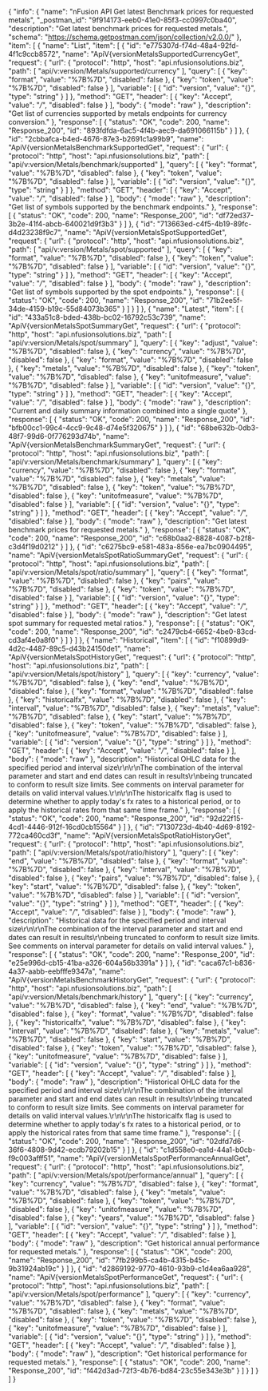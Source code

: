 {
  "info": {
    "name": "nFusion API Get latest Benchmark prices for requested metals",
    "_postman_id": "9f914173-eeb0-41e0-85f3-cc0997c0ba40",
    "description": "Get latest benchmark prices for requested metals.",
    "schema": "https://schema.getpostman.com/json/collection/v2.0.0/"
  },
  "item": [
    {
      "name": "List",
      "item": [
        {
          "id": "e775307d-f74d-48a4-92fd-4f1c9ccb8572",
          "name": "ApiV{versionMetalsSupportedCurrencyGet",
          "request": {
            "url": {
              "protocol": "http",
              "host": "api.nfusionsolutions.biz",
              "path": [
                "api/v:version/Metals/supported/currency"
              ],
              "query": [
                {
                  "key": "format",
                  "value": "%7B%7D",
                  "disabled": false
                },
                {
                  "key": "token",
                  "value": "%7B%7D",
                  "disabled": false
                }
              ],
              "variable": [
                {
                  "id": "version",
                  "value": "{}",
                  "type": "string"
                }
              ]
            },
            "method": "GET",
            "header": [
              {
                "key": "Accept",
                "value": "*/*",
                "disabled": false
              }
            ],
            "body": {
              "mode": "raw"
            },
            "description": "Get list of currencies supported by metals endpoints for currency conversion."
          },
          "response": [
            {
              "status": "OK",
              "code": 200,
              "name": "Response_200",
              "id": "893fdfda-6ac5-4f4b-aec9-da691066115b"
            }
          ]
        },
        {
          "id": "2cbbafca-b4ed-4676-87e3-b2691c1a99b9",
          "name": "ApiV{versionMetalsBenchmarkSupportedGet",
          "request": {
            "url": {
              "protocol": "http",
              "host": "api.nfusionsolutions.biz",
              "path": [
                "api/v:version/Metals/benchmark/supported"
              ],
              "query": [
                {
                  "key": "format",
                  "value": "%7B%7D",
                  "disabled": false
                },
                {
                  "key": "token",
                  "value": "%7B%7D",
                  "disabled": false
                }
              ],
              "variable": [
                {
                  "id": "version",
                  "value": "{}",
                  "type": "string"
                }
              ]
            },
            "method": "GET",
            "header": [
              {
                "key": "Accept",
                "value": "*/*",
                "disabled": false
              }
            ],
            "body": {
              "mode": "raw"
            },
            "description": "Get list of symbols supported by the benchmark endpoints."
          },
          "response": [
            {
              "status": "OK",
              "code": 200,
              "name": "Response_200",
              "id": "df72ed37-3b2e-41f4-abcb-640021d9f3b3"
            }
          ]
        },
        {
          "id": "713663ed-c4f5-4b19-89fc-d4d23238f9c7",
          "name": "ApiV{versionMetalsSpotSupportedGet",
          "request": {
            "url": {
              "protocol": "http",
              "host": "api.nfusionsolutions.biz",
              "path": [
                "api/v:version/Metals/spot/supported"
              ],
              "query": [
                {
                  "key": "format",
                  "value": "%7B%7D",
                  "disabled": false
                },
                {
                  "key": "token",
                  "value": "%7B%7D",
                  "disabled": false
                }
              ],
              "variable": [
                {
                  "id": "version",
                  "value": "{}",
                  "type": "string"
                }
              ]
            },
            "method": "GET",
            "header": [
              {
                "key": "Accept",
                "value": "*/*",
                "disabled": false
              }
            ],
            "body": {
              "mode": "raw"
            },
            "description": "Get list of symbols supported by the spot endpoints."
          },
          "response": [
            {
              "status": "OK",
              "code": 200,
              "name": "Response_200",
              "id": "71b2ee5f-34de-4159-b19c-55d84073b365"
            }
          ]
        }
      ]
    },
    {
      "name": "Latest",
      "item": [
        {
          "id": "433a51c8-bded-438b-bc02-16792c53c739",
          "name": "ApiV{versionMetalsSpotSummaryGet",
          "request": {
            "url": {
              "protocol": "http",
              "host": "api.nfusionsolutions.biz",
              "path": [
                "api/v:version/Metals/spot/summary"
              ],
              "query": [
                {
                  "key": "adjust",
                  "value": "%7B%7D",
                  "disabled": false
                },
                {
                  "key": "currency",
                  "value": "%7B%7D",
                  "disabled": false
                },
                {
                  "key": "format",
                  "value": "%7B%7D",
                  "disabled": false
                },
                {
                  "key": "metals",
                  "value": "%7B%7D",
                  "disabled": false
                },
                {
                  "key": "token",
                  "value": "%7B%7D",
                  "disabled": false
                },
                {
                  "key": "unitofmeasure",
                  "value": "%7B%7D",
                  "disabled": false
                }
              ],
              "variable": [
                {
                  "id": "version",
                  "value": "{}",
                  "type": "string"
                }
              ]
            },
            "method": "GET",
            "header": [
              {
                "key": "Accept",
                "value": "*/*",
                "disabled": false
              }
            ],
            "body": {
              "mode": "raw"
            },
            "description": "Current and daily summary information combined into a single quote"
          },
          "response": [
            {
              "status": "OK",
              "code": 200,
              "name": "Response_200",
              "id": "bfb00cc1-99c4-4cc9-9c48-d74e5f320675"
            }
          ]
        },
        {
          "id": "68be632b-0db3-48f7-99d6-0f776293d74b",
          "name": "ApiV{versionMetalsBenchmarkSummaryGet",
          "request": {
            "url": {
              "protocol": "http",
              "host": "api.nfusionsolutions.biz",
              "path": [
                "api/v:version/Metals/benchmark/summary"
              ],
              "query": [
                {
                  "key": "currency",
                  "value": "%7B%7D",
                  "disabled": false
                },
                {
                  "key": "format",
                  "value": "%7B%7D",
                  "disabled": false
                },
                {
                  "key": "metals",
                  "value": "%7B%7D",
                  "disabled": false
                },
                {
                  "key": "token",
                  "value": "%7B%7D",
                  "disabled": false
                },
                {
                  "key": "unitofmeasure",
                  "value": "%7B%7D",
                  "disabled": false
                }
              ],
              "variable": [
                {
                  "id": "version",
                  "value": "{}",
                  "type": "string"
                }
              ]
            },
            "method": "GET",
            "header": [
              {
                "key": "Accept",
                "value": "*/*",
                "disabled": false
              }
            ],
            "body": {
              "mode": "raw"
            },
            "description": "Get latest benchmark prices for requested metals."
          },
          "response": [
            {
              "status": "OK",
              "code": 200,
              "name": "Response_200",
              "id": "c68b0aa2-8828-4087-b2f8-c3d4f19d0212"
            }
          ]
        },
        {
          "id": "c6275bc9-e581-483a-856e-ea7bc0904495",
          "name": "ApiV{versionMetalsSpotRatioSummaryGet",
          "request": {
            "url": {
              "protocol": "http",
              "host": "api.nfusionsolutions.biz",
              "path": [
                "api/v:version/Metals/spot/ratio/summary"
              ],
              "query": [
                {
                  "key": "format",
                  "value": "%7B%7D",
                  "disabled": false
                },
                {
                  "key": "pairs",
                  "value": "%7B%7D",
                  "disabled": false
                },
                {
                  "key": "token",
                  "value": "%7B%7D",
                  "disabled": false
                }
              ],
              "variable": [
                {
                  "id": "version",
                  "value": "{}",
                  "type": "string"
                }
              ]
            },
            "method": "GET",
            "header": [
              {
                "key": "Accept",
                "value": "*/*",
                "disabled": false
              }
            ],
            "body": {
              "mode": "raw"
            },
            "description": "Get latest spot summary for requested metal ratios."
          },
          "response": [
            {
              "status": "OK",
              "code": 200,
              "name": "Response_200",
              "id": "c2479cb4-6652-4be0-83cd-cd3af4e0a8f0"
            }
          ]
        }
      ]
    },
    {
      "name": "Historical",
      "item": [
        {
          "id": "f10899d9-4d2c-4487-89c5-d43b24150de1",
          "name": "ApiV{versionMetalsSpotHistoryGet",
          "request": {
            "url": {
              "protocol": "http",
              "host": "api.nfusionsolutions.biz",
              "path": [
                "api/v:version/Metals/spot/history"
              ],
              "query": [
                {
                  "key": "currency",
                  "value": "%7B%7D",
                  "disabled": false
                },
                {
                  "key": "end",
                  "value": "%7B%7D",
                  "disabled": false
                },
                {
                  "key": "format",
                  "value": "%7B%7D",
                  "disabled": false
                },
                {
                  "key": "historicalfx",
                  "value": "%7B%7D",
                  "disabled": false
                },
                {
                  "key": "interval",
                  "value": "%7B%7D",
                  "disabled": false
                },
                {
                  "key": "metals",
                  "value": "%7B%7D",
                  "disabled": false
                },
                {
                  "key": "start",
                  "value": "%7B%7D",
                  "disabled": false
                },
                {
                  "key": "token",
                  "value": "%7B%7D",
                  "disabled": false
                },
                {
                  "key": "unitofmeasure",
                  "value": "%7B%7D",
                  "disabled": false
                }
              ],
              "variable": [
                {
                  "id": "version",
                  "value": "{}",
                  "type": "string"
                }
              ]
            },
            "method": "GET",
            "header": [
              {
                "key": "Accept",
                "value": "*/*",
                "disabled": false
              }
            ],
            "body": {
              "mode": "raw"
            },
            "description": "Historical OHLC data for the specified period and interval size\r\n\r\nThe combination of the interval parameter and start and end dates can result in results\r\nbeing truncated to conform to result size limits. See comments on interval parameter for details on valid interval values.\r\n\r\nThe historicalfx flag is used to determine whether to apply today's fx rates to a historical period, or to apply the historical rates from that same time frame."
          },
          "response": [
            {
              "status": "OK",
              "code": 200,
              "name": "Response_200",
              "id": "92d22f15-4cd1-4446-912f-16cd0cb15564"
            }
          ]
        },
        {
          "id": "7130723d-4b40-4d69-8192-772ca460cd3f",
          "name": "ApiV{versionMetalsSpotRatioHistoryGet",
          "request": {
            "url": {
              "protocol": "http",
              "host": "api.nfusionsolutions.biz",
              "path": [
                "api/v:version/Metals/spot/ratio/history"
              ],
              "query": [
                {
                  "key": "end",
                  "value": "%7B%7D",
                  "disabled": false
                },
                {
                  "key": "format",
                  "value": "%7B%7D",
                  "disabled": false
                },
                {
                  "key": "interval",
                  "value": "%7B%7D",
                  "disabled": false
                },
                {
                  "key": "pairs",
                  "value": "%7B%7D",
                  "disabled": false
                },
                {
                  "key": "start",
                  "value": "%7B%7D",
                  "disabled": false
                },
                {
                  "key": "token",
                  "value": "%7B%7D",
                  "disabled": false
                }
              ],
              "variable": [
                {
                  "id": "version",
                  "value": "{}",
                  "type": "string"
                }
              ]
            },
            "method": "GET",
            "header": [
              {
                "key": "Accept",
                "value": "*/*",
                "disabled": false
              }
            ],
            "body": {
              "mode": "raw"
            },
            "description": "Historical data for the specified period and interval size\r\n\r\nThe combination of the interval parameter and start and end dates can result in results\r\nbeing truncated to conform to result size limits. See comments on interval parameter for details on valid interval values."
          },
          "response": [
            {
              "status": "OK",
              "code": 200,
              "name": "Response_200",
              "id": "e25e996d-cb15-41ba-a326-604a56b3391a"
            }
          ]
        },
        {
          "id": "caca67c1-b836-4a37-aabb-eebfffe9347a",
          "name": "ApiV{versionMetalsBenchmarkHistoryGet",
          "request": {
            "url": {
              "protocol": "http",
              "host": "api.nfusionsolutions.biz",
              "path": [
                "api/v:version/Metals/benchmark/history"
              ],
              "query": [
                {
                  "key": "currency",
                  "value": "%7B%7D",
                  "disabled": false
                },
                {
                  "key": "end",
                  "value": "%7B%7D",
                  "disabled": false
                },
                {
                  "key": "format",
                  "value": "%7B%7D",
                  "disabled": false
                },
                {
                  "key": "historicalfx",
                  "value": "%7B%7D",
                  "disabled": false
                },
                {
                  "key": "interval",
                  "value": "%7B%7D",
                  "disabled": false
                },
                {
                  "key": "metals",
                  "value": "%7B%7D",
                  "disabled": false
                },
                {
                  "key": "start",
                  "value": "%7B%7D",
                  "disabled": false
                },
                {
                  "key": "token",
                  "value": "%7B%7D",
                  "disabled": false
                },
                {
                  "key": "unitofmeasure",
                  "value": "%7B%7D",
                  "disabled": false
                }
              ],
              "variable": [
                {
                  "id": "version",
                  "value": "{}",
                  "type": "string"
                }
              ]
            },
            "method": "GET",
            "header": [
              {
                "key": "Accept",
                "value": "*/*",
                "disabled": false
              }
            ],
            "body": {
              "mode": "raw"
            },
            "description": "Historical OHLC data for the specified period and interval size\r\n\r\nThe combination of the interval parameter and start and end dates can result in results\r\nbeing truncated to conform to result size limits. See comments on interval parameter for details on valid interval values.\r\n\r\nThe historicalfx flag is used to determine whether to apply today's fx rates to a historical period, or to apply the historical rates from that same time frame."
          },
          "response": [
            {
              "status": "OK",
              "code": 200,
              "name": "Response_200",
              "id": "02dfd7d6-36f6-4808-9d42-ecdb79202b15"
            }
          ]
        },
        {
          "id": "c1d558e0-ea1d-44a1-b0cb-f9c003afff51",
          "name": "ApiV{versionMetalsSpotPerformanceAnnualGet",
          "request": {
            "url": {
              "protocol": "http",
              "host": "api.nfusionsolutions.biz",
              "path": [
                "api/v:version/Metals/spot/performance/annual"
              ],
              "query": [
                {
                  "key": "currency",
                  "value": "%7B%7D",
                  "disabled": false
                },
                {
                  "key": "format",
                  "value": "%7B%7D",
                  "disabled": false
                },
                {
                  "key": "metals",
                  "value": "%7B%7D",
                  "disabled": false
                },
                {
                  "key": "token",
                  "value": "%7B%7D",
                  "disabled": false
                },
                {
                  "key": "unitofmeasure",
                  "value": "%7B%7D",
                  "disabled": false
                },
                {
                  "key": "years",
                  "value": "%7B%7D",
                  "disabled": false
                }
              ],
              "variable": [
                {
                  "id": "version",
                  "value": "{}",
                  "type": "string"
                }
              ]
            },
            "method": "GET",
            "header": [
              {
                "key": "Accept",
                "value": "*/*",
                "disabled": false
              }
            ],
            "body": {
              "mode": "raw"
            },
            "description": "Get historical annual performance for requested metals."
          },
          "response": [
            {
              "status": "OK",
              "code": 200,
              "name": "Response_200",
              "id": "7fb299b5-ca4b-4315-b45c-9b31924ab19c"
            }
          ]
        },
        {
          "id": "d2869192-9770-4610-93b9-c1d4ea6aa928",
          "name": "ApiV{versionMetalsSpotPerformanceGet",
          "request": {
            "url": {
              "protocol": "http",
              "host": "api.nfusionsolutions.biz",
              "path": [
                "api/v:version/Metals/spot/performance"
              ],
              "query": [
                {
                  "key": "currency",
                  "value": "%7B%7D",
                  "disabled": false
                },
                {
                  "key": "format",
                  "value": "%7B%7D",
                  "disabled": false
                },
                {
                  "key": "metals",
                  "value": "%7B%7D",
                  "disabled": false
                },
                {
                  "key": "token",
                  "value": "%7B%7D",
                  "disabled": false
                },
                {
                  "key": "unitofmeasure",
                  "value": "%7B%7D",
                  "disabled": false
                }
              ],
              "variable": [
                {
                  "id": "version",
                  "value": "{}",
                  "type": "string"
                }
              ]
            },
            "method": "GET",
            "header": [
              {
                "key": "Accept",
                "value": "*/*",
                "disabled": false
              }
            ],
            "body": {
              "mode": "raw"
            },
            "description": "Get historical performance for requested metals."
          },
          "response": [
            {
              "status": "OK",
              "code": 200,
              "name": "Response_200",
              "id": "f442d3ad-72f3-4b76-bd84-23c55e343e3b"
            }
          ]
        }
      ]
    }
  ]
}